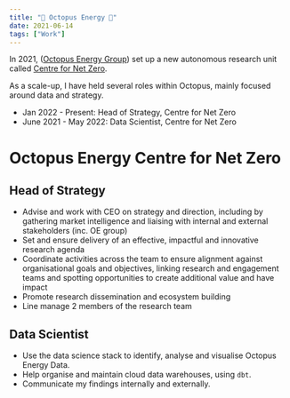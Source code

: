 ```yaml
---
title: "💼 Octopus Energy 🐙"
date: 2021-06-14
tags: ["Work"]
---
```

In 2021, ([Octopus Energy Group](https://octopusenergy.group)) set up a new autonomous research unit called [Centre for Net Zero](https://centrefornetzero.org).

As a scale-up, I have held several roles within Octopus, mainly focused around data and strategy.

* Jan 2022 - Present: Head of Strategy, Centre for Net Zero
* June 2021 - May 2022: Data Scientist, Centre for Net Zero

# Octopus Energy Centre for Net Zero

## Head of Strategy

* Advise and work with CEO on strategy and direction, including by gathering market intelligence and liaising with internal and external stakeholders (inc. OE group)
* Set and ensure delivery of an effective, impactful and innovative research agenda
* Coordinate activities across the team to ensure alignment against organisational goals and objectives, linking research and engagement teams and spotting opportunities to create additional value and have impact
* Promote research dissemination and ecosystem building
* Line manage 2 members of the research team

## Data Scientist

* Use the data science stack to identify, analyse and visualise Octopus Energy Data.
* Help organise and maintain cloud data warehouses, using `dbt`.
* Communicate my findings internally and externally.
